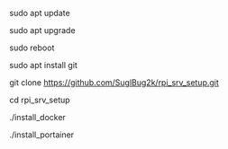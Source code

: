 sudo apt update

sudo apt upgrade

sudo reboot

sudo apt install git

git clone https://github.com/SuglBug2k/rpi_srv_setup.git

cd rpi_srv_setup

./install_docker

./install_portainer

